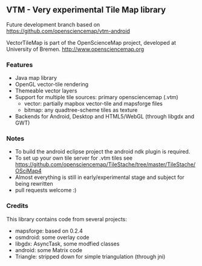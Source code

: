 ## VTM - Very experimental Tile Map library

Future development branch based on https://github.com/opensciencemap/vtm-android

VectorTileMap is part of the OpenScienceMap project, developed at University of Bremen.
http://www.opensciencemap.org

### Features
- Java map library
- OpenGL vector-tile rendering
- Themeable vector layers
- Support for multiple tile sources: primary opensciencemap (.vtm)
  - vector: partially mapbox vector-tile and mapsforge files
  - bitmap: any quadtree-scheme tiles as texture
- Backends for Android, Desktop and HTML5/WebGL (through libgdx and GWT)

### Notes
- To build the android eclipse project the android ndk plugin is required.
- To set up your own tile server for .vtm tiles see https://github.com/opensciencemap/TileStache/tree/master/TileStache/OSciMap4
- Almost everything is still in early/experimental stage and subject for being rewritten
- pull requests welcome :)


### Credits
This library contains code from several projects:
- mapsforge: based on 0.2.4
- osmdroid: some overlay code
- libgdx: AsyncTask, some modfied classes
- android: some Matrix code
- Triangle: stripped down for simple triangulation (through jni)
